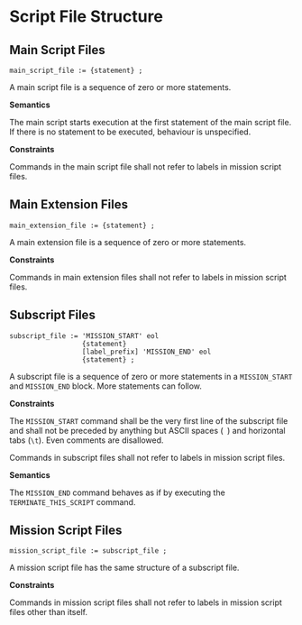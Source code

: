 Script File Structure
============================

## Main Script Files

```
main_script_file := {statement} ;
```

A main script file is a sequence of zero or more statements.

**Semantics**

The main script starts execution at the first statement of the main script file. If there is no statement to be executed, behaviour is unspecified.

**Constraints**

Commands in the main script file shall not refer to labels in mission script files.

## Main Extension Files

```
main_extension_file := {statement} ;
```

A main extension file is a sequence of zero or more statements.

**Constraints**

Commands in main extension files shall not refer to labels in mission script files.

## Subscript Files

```
subscript_file := 'MISSION_START' eol
                  {statement}
                  [label_prefix] 'MISSION_END' eol
                  {statement} ;
```

A subscript file is a sequence of zero or more statements in a `MISSION_START` and `MISSION_END` block. More statements can follow.

**Constraints**

The `MISSION_START` command shall be the very first line of the subscript file and shall not be preceded by anything but ASCII spaces (` `) and horizontal tabs (`\t`). Even comments are disallowed.

Commands in subscript files shall not refer to labels in mission script files.

**Semantics**

The `MISSION_END` command behaves as if by executing the `TERMINATE_THIS_SCRIPT` command.

## Mission Script Files

```
mission_script_file := subscript_file ;
```

A mission script file has the same structure of a subscript file.

**Constraints**

Commands in mission script files shall not refer to labels in mission script files other than itself.

